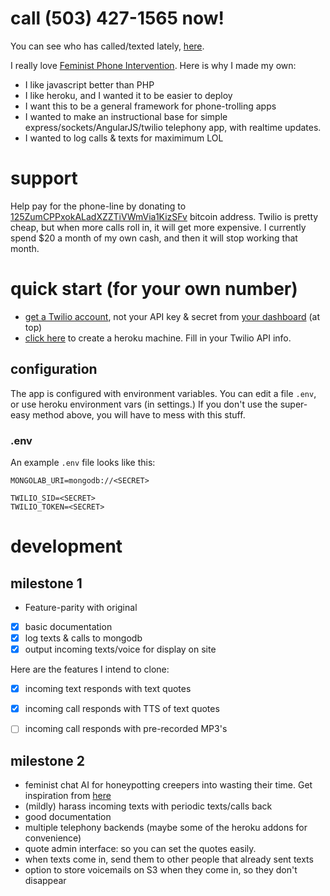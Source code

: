 # call (503) 427-1565 now!

You can see who has called/texted lately, [here](http://feminist-phone.herokuapp.com/).

I really love [Feminist Phone Intervention](http://feminist-phone-intervention.tumblr.com/). Here is why I made my own:

*  I like javascript better than PHP
*  I like heroku, and I wanted it to be easier to deploy
*  I want this to be a general framework for phone-trolling apps
*  I wanted to make an instructional base for simple express/sockets/AngularJS/twilio telephony app, with realtime updates.
*  I wanted to log calls & texts for maximimum LOL

# support

Help pay for the phone-line by donating to [125ZumCPPxokALadXZZTiVWmVia1KizSFv](https://blockchain.info/address/125ZumCPPxokALadXZZTiVWmVia1KizSFv) bitcoin address. Twilio is pretty cheap, but when more calls roll in, it will get more expensive. I currently spend $20 a month of my own cash, and then it will stop working that month.

# quick start (for your own number)

*  [get a Twilio account](https://www.twilio.com/), not your API key & secret from [your dashboard](https://www.twilio.com/user/account) (at top)
*  [click here](https://heroku.com/deploy?template=https://github.com/konsumer/feminist-phone) to create a heroku machine. Fill in your Twilio API info.

## configuration

The app is configured with environment variables. You can edit a file `.env`, or use heroku environment vars (in settings.) If you don't use the super-easy method above, you will have to mess with this stuff.

### .env

An example `.env` file looks like this:

```
MONGOLAB_URI=mongodb://<SECRET>

TWILIO_SID=<SECRET>
TWILIO_TOKEN=<SECRET>
```


# development

## milestone 1

*  Feature-parity with original
*  [X] basic documentation
*  [X] log texts & calls to mongodb
*  [X] output incoming texts/voice for display on site

Here are the features I intend to clone:

*  [X] incoming text responds with text quotes
*  [X] incoming call responds with TTS of text quotes
*  [ ] incoming call responds with pre-recorded MP3's


## milestone 2

*  feminist chat AI for honeypotting creepers into wasting their time. Get inspiration from [here](http://www.personalityforge.com/)
*  (mildly) harass incoming texts with periodic texts/calls back
*  good documentation
*  multiple telephony backends (maybe some of the heroku addons for convenience)
*  quote admin interface: so you can set the quotes easily.
*  when texts come in, send them to other people that already sent texts
*  option to store voicemails on S3 when they come in, so they don't disappear